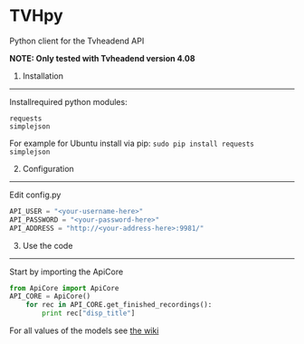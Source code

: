 # TVHpy
Python client for the Tvheadend API

**NOTE: Only tested with Tvheadend version 4.08**

1. Installation
---------------
Installrequired python modules:
```
requests
simplejson
```
For example for Ubuntu install via pip:
`sudo pip install requests simplejson`

2. Configuration
----------------
Edit config.py

```python
API_USER = "<your-username-here>"
API_PASSWORD = "<your-password-here>"
API_ADDRESS = "http://<your-address-here>:9981/"
```

3. Use the code
---------------
Start by importing the ApiCore
```python
from ApiCore import ApiCore
API_CORE = ApiCore()
    for rec in API_CORE.get_finished_recordings():
        print rec["disp_title"]
```

For all values of the models see [the wiki](https://github.com/HighCoder98/TVHpy/wiki/Models)
